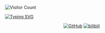 ![Visitor Count](https://profile-counter.glitch.me/{mxg6}/count.svg)<!--统计访问-->


[![Typing SVG](https://readme-typing-svg.demolab.com?font=Fira+Code&weight=500&pause=1000&center=true&width=435&lines=%F0%9F%91%8BI+am+Ma+Xiaoguang~;%F0%9F%91%8BWelcome+to+my+GitHub+homepage%EF%BC%81)](https://mxg6.github.io)<!--打字机效果-->


<p align="center">
  <a href="https://github.com/mxg6"><img src="https://img.shields.io/badge/GitHub-ff79c6" alt="GitHub"></a>
  <a href="https://space.bilibili.com/351329498"><img src="https://img.shields.io/badge/bilibili-fe7300" alt="bilibili"></a>
</p>
